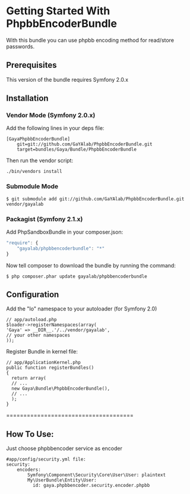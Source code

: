 Getting Started With PhpbbEncoderBundle
=====================================

With this bundle you can use phpbb encoding method for read/store passwords.

## Prerequisites

This version of the bundle requires Symfony 2.0.x


## Installation


### Vendor Mode (Symfony 2.0.x)

Add the following lines in your deps file:

```
[GayaPhpbbEncoderBundle]
    git=git://github.com/GaYAlab/PhpbbEncoderBundle.git
    target=bundles/Gaya/Bundle/PhpbbEncoderBundle

```

Then run the vendor script:

```./bin/vendors install```

### Submodule Mode

```$ git submodule add git://github.com/GaYAlab/PhpbbEncoderBundle.git vendor/gayalab```

### Packagist (Symfony 2.1.x)

Add PhpSandboxBundle in your composer.json:

```js
"require": {
	"gayalab/phpbbencoderbundle": "*"
}
```

Now tell composer to download the bundle by running the command:

```
$ php composer.phar update gayalab/phpbbencoderbundle
```


## Configuration

Add the "Io" namespace to your autoloader (for Symfony 2.0)

```
// app/autoload.php
$loader->registerNamespaces(array(
'Gaya' => __DIR__.'/../vendor/gayalab',
// your other namespaces
));
```

Register Bundle in kernel file:

```
// app/ApplicationKernel.php
public function registerBundles()
{
  return array(
  // ...
  new Gaya\Bundle\PhpbbEncoderBundle(),
  // ...
  );
}
```

=====================================


## How To Use:

Just choose phpbbencoder service as encoder

```
#app/config/security.yml file:
security:
    encoders:
        Symfony\Component\Security\Core\User\User: plaintext
        My\UserBundle\Entity\User:
          id: gaya.phpbbencoder.security.encoder.phpbb
```
